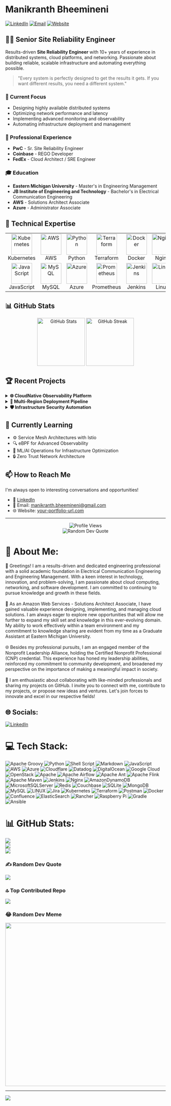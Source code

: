 # Manikranth Bheemineni

[![LinkedIn](https://img.shields.io/badge/LinkedIn-Connect-0077B5?style=for-the-badge&logo=linkedin&logoColor=white)](https://linkedin.com/in/manikranth-bheemineni-49aa6292)
[![Email](https://img.shields.io/badge/Email-Contact-D14836?style=for-the-badge&logo=gmail&logoColor=white)](mailto:manikranth.bheemineni@gmail.com)
[![Website](https://img.shields.io/badge/Portfolio-Visit-4285F4?style=for-the-badge&logo=google-chrome&logoColor=white)](https://your-portfolio-url.com)

## 👨‍💻 Senior Site Reliability Engineer

Results-driven **Site Reliability Engineer** with 10+ years of experience in distributed systems, cloud platforms, and networking. Passionate about building reliable, scalable infrastructure and automating everything possible.

> "Every system is perfectly designed to get the results it gets. If you want different results, you need a different system."

### 🔭 Current Focus
- Designing highly available distributed systems 
- Optimizing network performance and latency
- Implementing advanced monitoring and observability
- Automating infrastructure deployment and management

### 💼 Professional Experience
- **PwC** - Sr. Site Reliability Engineer
- **Coinbase** - REGO Developer
- **FedEx** - Cloud Architect / SRE Engineer

### 🎓 Education
- **Eastern Michigan University** - Master's in Engineering Management
- **JB Institute of Engineering and Technology** - Bachelor's in Electrical Communication Engineering
- **AWS** - Solutions Architect Associate
- **Azure** - Administrator Associate

## 🚀 Technical Expertise

<table>
  <tr>
    <td align="center" width="96">
      <img src="https://techstack-generator.vercel.app/kubernetes-icon.svg" alt="Kubernetes" width="65" height="65" />
      <br>Kubernetes
    </td>
    <td align="center" width="96">
      <img src="https://techstack-generator.vercel.app/aws-icon.svg" alt="AWS" width="65" height="65" />
      <br>AWS
    </td>
    <td align="center" width="96">
      <img src="https://techstack-generator.vercel.app/python-icon.svg" alt="Python" width="65" height="65" />
      <br>Python
    </td>
    <td align="center" width="96">
      <img src="https://techstack-generator.vercel.app/terraform-icon.svg" alt="Terraform" width="65" height="65" />
      <br>Terraform
    </td>
    <td align="center" width="96">
      <img src="https://techstack-generator.vercel.app/docker-icon.svg" alt="Docker" width="65" height="65" />
      <br>Docker
    </td>
    <td align="center" width="96">
      <img src="https://techstack-generator.vercel.app/nginx-icon.svg" alt="Nginx" width="65" height="65" />
      <br>Nginx
    </td>
  </tr>
  <tr>
    <td align="center" width="96">
      <img src="https://techstack-generator.vercel.app/js-icon.svg" alt="JavaScript" width="65" height="65" />
      <br>JavaScript
    </td>
    <td align="center" width="96">
      <img src="https://techstack-generator.vercel.app/mysql-icon.svg" alt="MySQL" width="65" height="65" />
      <br>MySQL
    </td>
    <td align="center" width="96">
      <img src="https://cdn.jsdelivr.net/gh/devicons/devicon/icons/azure/azure-original.svg" alt="Azure" width="65" height="65" />
      <br>Azure
    </td>
    <td align="center" width="96">
      <img src="https://cdn.jsdelivr.net/gh/devicons/devicon/icons/prometheus/prometheus-original.svg" alt="Prometheus" width="65" height="65" />
      <br>Prometheus
    </td>
    <td align="center" width="96">
      <img src="https://cdn.jsdelivr.net/gh/devicons/devicon/icons/jenkins/jenkins-original.svg" alt="Jenkins" width="65" height="65" />
      <br>Jenkins
    </td>
    <td align="center" width="96">
      <img src="https://cdn.jsdelivr.net/gh/devicons/devicon/icons/linux/linux-original.svg" alt="Linux" width="65" height="65" />
      <br>Linux
    </td>
  </tr>
</table>

## 📊 GitHub Stats

<div align="center">
  <img src="https://github-readme-stats.vercel.app/api?username=manikranth&theme=tokyonight&hide_border=false&include_all_commits=true&count_private=true" height="150" alt="GitHub Stats" />
  <img src="https://github-readme-streak-stats.herokuapp.com/?user=manikranth&theme=tokyonight&hide_border=false" height="150" alt="GitHub Streak" />
</div>

## 🏆 Recent Projects

<details>
  <summary><b>🌐 CloudNative Observability Platform</b></summary>
  <p>
    <b>Description:</b> A comprehensive observability solution combining metrics, logs, and traces for distributed systems.<br>
    <b>Technologies:</b> Prometheus, Grafana, Loki, Tempo, Kubernetes<br>
    <b>Key Features:</b> Automated alerts, customizable dashboards, correlation between metrics and logs, anomaly detection
  </p>
</details>

<details>
  <summary><b>🔄 Multi-Region Deployment Pipeline</b></summary>
  <p>
    <b>Description:</b> Resilient CI/CD pipeline with automated canary deployments across multiple regions.<br>
    <b>Technologies:</b> ArgoCD, Terraform, GitHub Actions, AWS/GCP/Azure<br>
    <b>Key Features:</b> Automatic rollbacks, progressive traffic shifting, environment promotion, configuration validation
  </p>
</details>

<details>
  <summary><b>🛡️ Infrastructure Security Automation</b></summary>
  <p>
    <b>Description:</b> Policy-as-code framework for enforcing security best practices across cloud environments.<br>
    <b>Technologies:</b> Open Policy Agent, Rego, Terraform, CloudFormation<br>
    <b>Key Features:</b> Pre-deployment validation, continuous compliance checking, security posture visualization
  </p>
</details>

## 🌱 Currently Learning

- ⚙️ Service Mesh Architectures with Istio
- 🔍 eBPF for Advanced Observability
- 🧠 ML/AI Operations for Infrastructure Optimization
- 🔒 Zero Trust Network Architecture

## 📫 How to Reach Me

I'm always open to interesting conversations and opportunities!

- 💼 [LinkedIn](https://linkedin.com/in/manikranth-bheemineni-49aa6292)
- 📧 Email: manikranth.bheemineni@gmail.com
- 🌐 Website: [your-portfolio-url.com](https://your-portfolio-url.com)

---

<div align="center">
  <img src="https://komarev.com/ghpvc/?username=manikranth&label=Profile%20views&color=0e75b6&style=flat" alt="Profile Views" />
</div>

<div align="center">
  <img src="https://quotes-github-readme.vercel.app/api?type=horizontal&theme=tokyonight" alt="Random Dev Quote" />
</div>




# 💫 About Me:
👋 Greetings! I am a results-driven and dedicated engineering professional with a solid academic foundation in Electrical Communication Engineering and Engineering Management. With a keen interest in technology, innovation, and problem-solving, I am passionate about cloud computing, networking, and software development. I am committed to continuing to pursue knowledge and growth in these fields.<br><br>💼 As an Amazon Web Services - Solutions Architect Associate, I have gained valuable experience designing, implementing, and managing cloud solutions. I am always eager to explore new opportunities that will allow me further to expand my skill set and knowledge in this ever-evolving domain. My ability to work effectively within a team environment and my commitment to knowledge sharing are evident from my time as a Graduate Assistant at Eastern Michigan University.<br><br>🌐 Besides my professional pursuits, I am an engaged member of the Nonprofit Leadership Alliance, holding the Certified Nonprofit Professional (CNP) credential. This experience has honed my leadership abilities, reinforced my commitment to community development, and broadened my perspective on the importance of making a meaningful impact in society.<br><br>🔗 I am enthusiastic about collaborating with like-minded professionals and sharing my projects on GitHub. I invite you to connect with me, contribute to my projects, or propose new ideas and ventures. Let's join forces to innovate and excel in our respective fields!


## 🌐 Socials:
[![LinkedIn](https://img.shields.io/badge/LinkedIn-%230077B5.svg?logo=linkedin&logoColor=white)](linkedin.com/in/manikranth-bheemineni-49aa6292) 

# 💻 Tech Stack:
![Apache Groovy](https://img.shields.io/badge/Apache%20Groovy-4298B8.svg?style=for-the-badge&logo=Apache+Groovy&logoColor=white) ![Python](https://img.shields.io/badge/python-3670A0?style=for-the-badge&logo=python&logoColor=ffdd54) ![Shell Script](https://img.shields.io/badge/shell_script-%23121011.svg?style=for-the-badge&logo=gnu-bash&logoColor=white) ![Markdown](https://img.shields.io/badge/markdown-%23000000.svg?style=for-the-badge&logo=markdown&logoColor=white) ![JavaScript](https://img.shields.io/badge/javascript-%23323330.svg?style=for-the-badge&logo=javascript&logoColor=%23F7DF1E) ![AWS](https://img.shields.io/badge/AWS-%23FF9900.svg?style=for-the-badge&logo=amazon-aws&logoColor=white) ![Azure](https://img.shields.io/badge/azure-%230072C6.svg?style=for-the-badge&logo=azure-devops&logoColor=white) ![Cloudflare](https://img.shields.io/badge/Cloudflare-F38020?style=for-the-badge&logo=Cloudflare&logoColor=white) ![Datadog](https://img.shields.io/badge/datadog-%23632CA6.svg?style=for-the-badge&logo=datadog&logoColor=white) ![DigitalOcean](https://img.shields.io/badge/DigitalOcean-%230167ff.svg?style=for-the-badge&logo=digitalOcean&logoColor=white) ![Google Cloud](https://img.shields.io/badge/Google%20Cloud-%234285F4.svg?style=for-the-badge&logo=google-cloud&logoColor=white) ![OpenStack](https://img.shields.io/badge/Openstack-%23f01742.svg?style=for-the-badge&logo=openstack&logoColor=white) ![Apache](https://img.shields.io/badge/apache-%23D42029.svg?style=for-the-badge&logo=apache&logoColor=white) ![Apache Airflow](https://img.shields.io/badge/Apache%20Airflow-017CEE?style=for-the-badge&logo=Apache%20Airflow&logoColor=white) ![Apache Ant](https://img.shields.io/badge/Apache%20Ant-A81C7D?style=for-the-badge&logo=Apache%20Ant&logoColor=white) ![Apache Flink](https://img.shields.io/badge/Apache%20Flink-E6526F?style=for-the-badge&logo=Apache%20Flink&logoColor=white) ![Apache Maven](https://img.shields.io/badge/Apache%20Maven-C71A36?style=for-the-badge&logo=Apache%20Maven&logoColor=white) ![Jenkins](https://img.shields.io/badge/jenkins-%232C5263.svg?style=for-the-badge&logo=jenkins&logoColor=white) ![Nginx](https://img.shields.io/badge/nginx-%23009639.svg?style=for-the-badge&logo=nginx&logoColor=white) ![AmazonDynamoDB](https://img.shields.io/badge/Amazon%20DynamoDB-4053D6?style=for-the-badge&logo=Amazon%20DynamoDB&logoColor=white) ![MicrosoftSQLServer](https://img.shields.io/badge/Microsoft%20SQL%20Sever-CC2927?style=for-the-badge&logo=microsoft%20sql%20server&logoColor=white) ![Redis](https://img.shields.io/badge/redis-%23DD0031.svg?style=for-the-badge&logo=redis&logoColor=white) ![Couchbase](https://img.shields.io/badge/Couchbase-EA2328?style=for-the-badge&logo=couchbase&logoColor=white) ![SQLite](https://img.shields.io/badge/sqlite-%2307405e.svg?style=for-the-badge&logo=sqlite&logoColor=white) ![MongoDB](https://img.shields.io/badge/MongoDB-%234ea94b.svg?style=for-the-badge&logo=mongodb&logoColor=white) ![MySQL](https://img.shields.io/badge/mysql-%2300f.svg?style=for-the-badge&logo=mysql&logoColor=white) ![LINUX](https://img.shields.io/badge/Linux-FCC624?style=for-the-badge&logo=linux&logoColor=black) ![Jira](https://img.shields.io/badge/jira-%230A0FFF.svg?style=for-the-badge&logo=jira&logoColor=white) ![Kubernetes](https://img.shields.io/badge/kubernetes-%23326ce5.svg?style=for-the-badge&logo=kubernetes&logoColor=white) ![Terraform](https://img.shields.io/badge/terraform-%235835CC.svg?style=for-the-badge&logo=terraform&logoColor=white) ![Postman](https://img.shields.io/badge/Postman-FF6C37?style=for-the-badge&logo=postman&logoColor=white) ![Docker](https://img.shields.io/badge/docker-%230db7ed.svg?style=for-the-badge&logo=docker&logoColor=white) ![Confluence](https://img.shields.io/badge/confluence-%23172BF4.svg?style=for-the-badge&logo=confluence&logoColor=white) ![ElasticSearch](https://img.shields.io/badge/-ElasticSearch-005571?style=for-the-badge&logo=elasticsearch) ![Rancher](https://img.shields.io/badge/rancher-%230075A8.svg?style=for-the-badge&logo=rancher&logoColor=white) ![Raspberry Pi](https://img.shields.io/badge/-RaspberryPi-C51A4A?style=for-the-badge&logo=Raspberry-Pi) ![Gradle](https://img.shields.io/badge/Gradle-02303A.svg?style=for-the-badge&logo=Gradle&logoColor=white) ![Ansible](https://img.shields.io/badge/ansible-%231A1918.svg?style=for-the-badge&logo=ansible&logoColor=white)
# 📊 GitHub Stats:
![](https://github-readme-stats.vercel.app/api?username=manikranth&theme=dark&hide_border=false&include_all_commits=false&count_private=false)<br/>
![](https://github-readme-streak-stats.herokuapp.com/?user=manikranth&theme=dark&hide_border=false)<br/>
![](https://github-readme-stats.vercel.app/api/top-langs/?username=manikranth&theme=dark&hide_border=false&include_all_commits=false&count_private=false&layout=compact)

### ✍️ Random Dev Quote
![](https://quotes-github-readme.vercel.app/api?type=horizontal&theme=dark)

### 🔝 Top Contributed Repo
![](https://github-contributor-stats.vercel.app/api?username=manikranth&limit=5&theme=dark&combine_all_yearly_contributions=true)

### 😂 Random Dev Meme
<img src="https://rm.up.railway.app/" width="512px"/>

---
[![](https://visitcount.itsvg.in/api?id=manikranth&icon=0&color=0)](https://visitcount.itsvg.in)

<!-- Proudly created with GPRM ( https://gprm.itsvg.in ) -->
